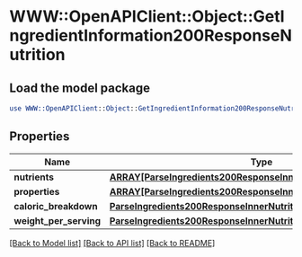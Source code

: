 # WWW::OpenAPIClient::Object::GetIngredientInformation200ResponseNutrition

## Load the model package
```perl
use WWW::OpenAPIClient::Object::GetIngredientInformation200ResponseNutrition;
```

## Properties
Name | Type | Description | Notes
------------ | ------------- | ------------- | -------------
**nutrients** | [**ARRAY[ParseIngredients200ResponseInnerNutritionNutrientsInner]**](ParseIngredients200ResponseInnerNutritionNutrientsInner.md) |  | 
**properties** | [**ARRAY[ParseIngredients200ResponseInnerNutritionPropertiesInner]**](ParseIngredients200ResponseInnerNutritionPropertiesInner.md) |  | 
**caloric_breakdown** | [**ParseIngredients200ResponseInnerNutritionCaloricBreakdown**](ParseIngredients200ResponseInnerNutritionCaloricBreakdown.md) |  | 
**weight_per_serving** | [**ParseIngredients200ResponseInnerNutritionWeightPerServing**](ParseIngredients200ResponseInnerNutritionWeightPerServing.md) |  | 

[[Back to Model list]](../README.md#documentation-for-models) [[Back to API list]](../README.md#documentation-for-api-endpoints) [[Back to README]](../README.md)


